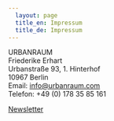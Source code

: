 ```yaml
---
  layout: page
  title_en: Impressum
  title_de: Impressum
---
```


<p>
  URBANRAUM
  <br>
  Friederike Erhart
  <br>
  Urbanstraße 93, 1. Hinterhof
  <br>
  10967 Berlin
  <br>
  Email: <a href="mailto:info@urbanraum.com">info@urbanraum.com</a>
  <br>
  Telefon: +49 (0) 178 35 85 161
</p>

<p>
  <a href="http://eepurl.com/cXFJej">Newsletter</a>
</p>
